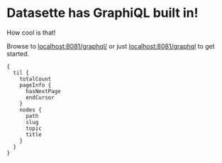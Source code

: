 # Datasette has GraphiQL built in!

How cool is that!

Browse to [localhost:8081/graphql/<DB NAME>](http://127.0.0.1:8001/graphql/tils) or just [localhost:8081/graphql](http://127.0.0.1:8001/graphql) to get started. 


```
{
  til {
    totalCount
    pageInfo {
      hasNextPage
      endCursor
    }
    nodes {
      path
      slug
      topic
      title
    }
  }
}
```
